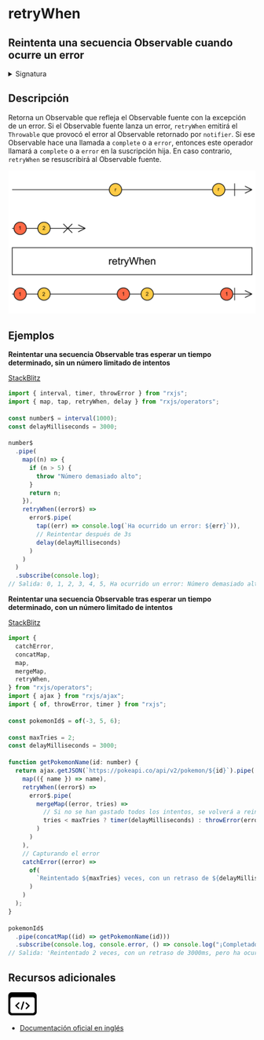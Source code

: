 # retryWhen

<h2 class="subtitle"> Reintenta una secuencia Observable cuando ocurre un error
</h2>

<details>
<summary>Signatura</summary>

### Firma

`retryWhen<T>(notifier: (errors: Observable<any>) => Observable<any>): MonoTypeOperatorFunction<T>`

### Parámetros

<table>
<tr><td>notifier</td><td>Recibe un Observable de notificaciones con las que el usuario puede hacer una llamada a <code>complete</code> o a <code>error</code>, abortando el reintento.</td></tr>
</table>

### Retorna

`MonoTypeOperatorFunction<T>`: El Observable fuente modificado con la lógica de reintento.

</details>

## Descripción

Retorna un Observable que refleja el Observable fuente con la excepción de un error. Si el Observable fuente lanza un error, `retryWhen` emitirá el `Throwable` que provocó el error al Observable retornado por `notifier`. Si ese Observable hace una llamada a `complete` o a `error`, entonces este operador llamará a `complete` o a `error` en la suscripción hija. En caso contrario, `retryWhen` se resuscribirá al Observable fuente.

<img src="assets/images/marble-diagrams/error-handling/retryWhen.png" alt="Diagrama de canicas del operador retryWhen">

## Ejemplos

**Reintentar una secuencia Observable tras esperar un tiempo determinado, sin un número limitado de intentos**

<a target="_blank" href="https://stackblitz.com/edit/docu-rxjs-retrywhen?file=index.ts">StackBlitz</a>

```javascript
import { interval, timer, throwError } from "rxjs";
import { map, tap, retryWhen, delay } from "rxjs/operators";

const number$ = interval(1000);
const delayMilliseconds = 3000;

number$
  .pipe(
    map((n) => {
      if (n > 5) {
        throw "Número demasiado alto";
      }
      return n;
    }),
    retryWhen((error$) =>
      error$.pipe(
        tap((err) => console.log(`Ha ocurrido un error: ${err}`)),
        // Reintentar después de 3s
        delay(delayMilliseconds)
      )
    )
  )
  .subscribe(console.log);
// Salida: 0, 1, 2, 3, 4, 5, Ha ocurrido un error: Número demasiado alto (3s después se repite el proceso) 0, 1...
```

**Reintentar una secuencia Observable tras esperar un tiempo determinado, con un número limitado de intentos**

<a target="_blank" href="https://stackblitz.com/edit/docu-rxjs-retrywhen-2?file=index.ts">StackBlitz</a>

```javascript
import {
  catchError,
  concatMap,
  map,
  mergeMap,
  retryWhen,
} from "rxjs/operators";
import { ajax } from "rxjs/ajax";
import { of, throwError, timer } from "rxjs";

const pokemonId$ = of(-3, 5, 6);

const maxTries = 2;
const delayMilliseconds = 3000;

function getPokemonName(id: number) {
  return ajax.getJSON(`https://pokeapi.co/api/v2/pokemon/${id}`).pipe(
    map(({ name }) => name),
    retryWhen((error$) =>
      error$.pipe(
        mergeMap((error, tries) =>
          // Si no se han gastado todos los intentos, se volverá a reintentar. En caso contrario, se lanzará un error
          tries < maxTries ? timer(delayMilliseconds) : throwError(error)
        )
      )
    ),
    // Capturando el error
    catchError((error) =>
      of(
        `Reintentado ${maxTries} veces, con un retraso de ${delayMilliseconds}ms, pero ha ocurrido un error: ${error.message}`
      )
    )
  );
}

pokemonId$
  .pipe(concatMap((id) => getPokemonName(id)))
  .subscribe(console.log, console.error, () => console.log("¡Completado!"));
// Salida: 'Reintentado 2 veces, con un retraso de 3000ms, pero ha ocurrido un error: ajax error 404', 'charmeleon', 'charizard', '¡Completado!'
```

<div class="additional-section">

## Recursos adicionales

<a target="_blank" href="https://github.com/ReactiveX/rxjs/blob/master/src/internal/operators/retryWhen.ts">
<img src="assets/icons/source-code.png" alt="Source code">
</a>
</div>

- <a target="_blank" href="https://rxjs.dev/api/operators/retryWhen">Documentación oficial en inglés</a>
